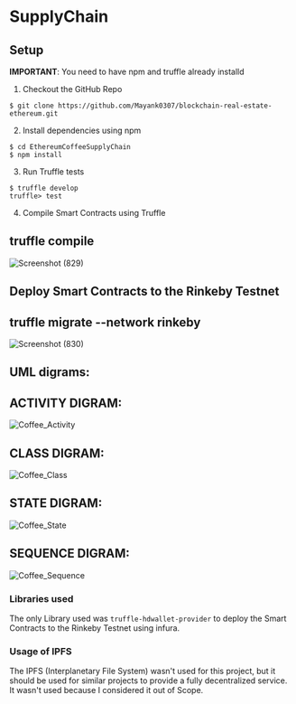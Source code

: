 # SupplyChain 
## Setup
**IMPORTANT**: You need to have npm and truffle already installd
1. Checkout the GitHub Repo
```
$ git clone https://github.com/Mayank0307/blockchain-real-estate-ethereum.git
```
2. Install dependencies using npm
```
$ cd EthereumCoffeeSupplyChain
$ npm install
```
3. Run Truffle tests
```
$ truffle develop
truffle> test
```

4. Compile Smart Contracts using Truffle
## truffle compile
![Screenshot (829)](https://user-images.githubusercontent.com/52233220/84560426-ab901180-ad61-11ea-99fc-73ae72273d02.png)

## Deploy Smart Contracts to the Rinkeby Testnet

## truffle migrate --network rinkeby
![Screenshot (830)](https://user-images.githubusercontent.com/52233220/84560440-c4002c00-ad61-11ea-84bd-80586917e9bc.png)

## UML digrams:
## ACTIVITY DIGRAM:

![Coffee_Activity](https://user-images.githubusercontent.com/52233220/84560462-07f33100-ad62-11ea-9553-bf185f90e969.png)

## CLASS DIGRAM:
![Coffee_Class](https://user-images.githubusercontent.com/52233220/84560471-248f6900-ad62-11ea-8a57-ac3503083f7a.png)

## STATE DIGRAM:
![Coffee_State](https://user-images.githubusercontent.com/52233220/84560473-33761b80-ad62-11ea-8d11-0c4a762bb297.png)

## SEQUENCE DIGRAM:
![Coffee_Sequence](https://user-images.githubusercontent.com/52233220/84560481-45f05500-ad62-11ea-9d71-b729f5a7c674.png)


### Libraries used
The only Library used was `truffle-hdwallet-provider` to deploy the Smart Contracts to the Rinkeby Testnet using infura.

### Usage of IPFS
The IPFS (Interplanetary File System) wasn't used for this project, but it should be used for similar projects to provide a fully decentralized service. It wasn't used because I considered it out of Scope.




